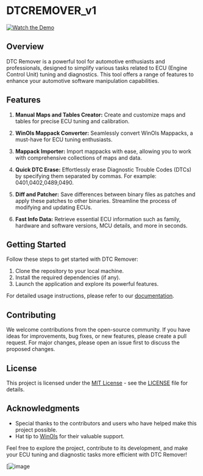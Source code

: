 # DTCREMOVER_v1

[![Watch the Demo](https://img.youtube.com/vi/SMUpH-_Z0T0/0.jpg)](https://youtu.be/SMUpH-_Z0T0)

## Overview

DTC Remover is a powerful tool for automotive enthusiasts and professionals, designed to simplify various tasks related to ECU (Engine Control Unit) tuning and diagnostics. This tool offers a range of features to enhance your automotive software manipulation capabilities.

## Features

1. **Manual Maps and Tables Creator:** Create and customize maps and tables for precise ECU tuning and calibration.

2. **WinOls Mappack Converter:** Seamlessly convert WinOls Mappacks, a must-have for ECU tuning enthusiasts.

3. **Mappack Importer:** Import mappacks with ease, allowing you to work with comprehensive collections of maps and data.

4. **Quick DTC Erase:** Effortlessly erase Diagnostic Trouble Codes (DTCs) by specifying them separated by commas. For example: 0401,0402,0489,0490.

5. **Diff and Patcher:** Save differences between binary files as patches and apply these patches to other binaries. Streamline the process of modifying and updating ECUs.

6. **Fast Info Data:** Retrieve essential ECU information such as family, hardware and software versions, MCU details, and more in seconds.

## Getting Started

Follow these steps to get started with DTC Remover:

1. Clone the repository to your local machine.
2. Install the required dependencies (if any).
3. Launch the application and explore its powerful features.

For detailed usage instructions, please refer to our [documentation](link_to_docs_here).

## Contributing

We welcome contributions from the open-source community. If you have ideas for improvements, bug fixes, or new features, please create a pull request. For major changes, please open an issue first to discuss the proposed changes.

## License

This project is licensed under the [MIT License](LICENSE) - see the [LICENSE](LICENSE) file for details.

## Acknowledgments

- Special thanks to the contributors and users who have helped make this project possible.
- Hat tip to [WinOls](https://www.evc.de/en/) for their valuable support.

Feel free to explore the project, contribute to its development, and make your ECU tuning and diagnostic tasks more efficient with DTC Remover!

[![image](https://github.com/reproteq/DTCREMOVER_v1/raw/main/DTCREMOVER-SCREENSHOOT.jpg)

